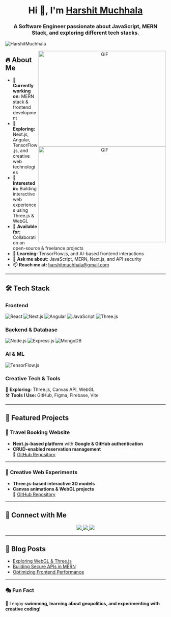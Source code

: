 <h1 align="center">Hi 👋, I'm <a href="https://github.com/HarshitMuchhala" target="blank">Harshit Muchhala</a></h1>
<h3 align="center">A Software Engineer passionate about JavaScript, MERN Stack, and exploring different tech stacks.</h3>

<p align="left">
  <img src="https://komarev.com/ghpvc/?username=HarshitMuchhala&label=Profile%20views&color=0e75b6&style=flat" alt="HarshitMuchhala">
</p>

<a target="_blank" align="center">
  <img align="right" height="300" width="400" alt="GIF" src="https://media0.giphy.com/media/v1.Y2lkPTc5MGI3NjExdHJvZTUwcGEzajJpOWthN3prNWdsdDE3YjVrOXFvY251eW5zcGNmbiZlcD12MV9pbnRlcm5hbF9naWZfYnlfaWQmY3Q9Zw/WOYgPLDnWwYhN99c37/giphy.gif">
</a>
<a target="_blank" align="center">
  <img align="right" height="300" width="400" alt="GIF" src="https://media0.giphy.com/media/v1.Y2lkPTc5MGI3NjExdHJvZTUwcGEzajJpOWthN3prNWdsdDE3YjVrOXFvY251eW5zcGNmbiZlcD12MV9pbnRlcm5hbF9naWZfYnlfaWQmY3Q9Zw/WOYgPLDnWwYhN99c37/giphy.gif">
</a>

## 🔥 About Me
- 🔭 **Currently working on:** MERN stack & frontend development  
- 🌱 **Exploring:** Next.js, Angular, TensorFlow.js, and creative web technologies  
- 🎨 **Interested in:** Building interactive web experiences using Three.js & WebGL  
- 🤝 **Available for:** Collaboration on open-source & freelance projects  
- 📖 **Learning:** TensorFlow.js, and AI-based frontend interactions  
- 💬 **Ask me about:** JavaScript, MERN, Next.js, and API security  
- 📫 **Reach me at:** [harshitmuchhala@gmail.com](mailto:harshitmuchhala@gmail.com)

---

## 🛠 Tech Stack

### **Frontend**
![React](https://img.shields.io/badge/React-61DAFB?style=for-the-badge&logo=react&logoColor=black)
![Next.js](https://img.shields.io/badge/Next.js-000000?style=for-the-badge&logo=next.js&logoColor=white)
![Angular](https://img.shields.io/badge/Angular-DD0031?style=for-the-badge&logo=angular&logoColor=white)
![JavaScript](https://img.shields.io/badge/JavaScript-F7DF1E?style=for-the-badge&logo=javascript&logoColor=black)
![Three.js](https://img.shields.io/badge/Three.js-000000?style=for-the-badge&logo=three.js&logoColor=white)

### **Backend & Database**
![Node.js](https://img.shields.io/badge/Node.js-43853D?style=for-the-badge&logo=node.js&logoColor=white)
![Express.js](https://img.shields.io/badge/Express.js-000000?style=for-the-badge&logo=express&logoColor=white)
![MongoDB](https://img.shields.io/badge/MongoDB-4EA94B?style=for-the-badge&logo=mongodb&logoColor=white)

### **AI & ML**
![TensorFlow.js](https://img.shields.io/badge/TensorFlow.js-FF6F00?style=for-the-badge&logo=tensorflow&logoColor=white)

### **Creative Tech & Tools**
🎨 **Exploring:** Three.js, Canvas API, WebGL  
🛠 **Tools I Use:** GitHub, Figma, Firebase, Vite  

---

## 🚀 Featured Projects  

### 🏨 **Travel Booking Website**
- **Next.js-based platform** with **Google & GitHub authentication**  
- **CRUD-enabled reservation management**  
🔗 [GitHub Repository](https://github.com/HarshitMuchhala/travel-booking)

---

### 🎨 **Creative Web Experiments**
- **Three.js-based interactive 3D models**  
- **Canvas animations & WebGL projects**  
🔗 [GitHub Repository](https://github.com/HarshitMuchhala/creative-web)

---


## 🤝 Connect with Me  

<p align="center">
  <a href="https://linkedin.com/in/harshitmuchhalagurjar" target="_blank">
    <img src="https://img.icons8.com/doodle/40/000000/linkedin--v2.png">
  </a>
  <a href="https://github.com/HarshitMuchhala" target="_blank">
    <img src="https://img.icons8.com/doodle/40/000000/github--v1.png">
  </a>
  <a href="mailto:harshitmuchhala@gmail.com">
    <img src="https://img.icons8.com/plasticine/40/000000/email.png">
  </a>
</p>

---

## 📝 Blog Posts
<!-- BLOG-POST-LIST:START -->
- [Exploring WebGL & Three.js](#)
- [Building Secure APIs in MERN](#)
- [Optimizing Frontend Performance](#)
<!-- BLOG-POST-LIST:END -->

---

### 🎭 Fun Fact  
🎯 I enjoy **swimming, learning about geopolitics, and experimenting with creative coding**!  

